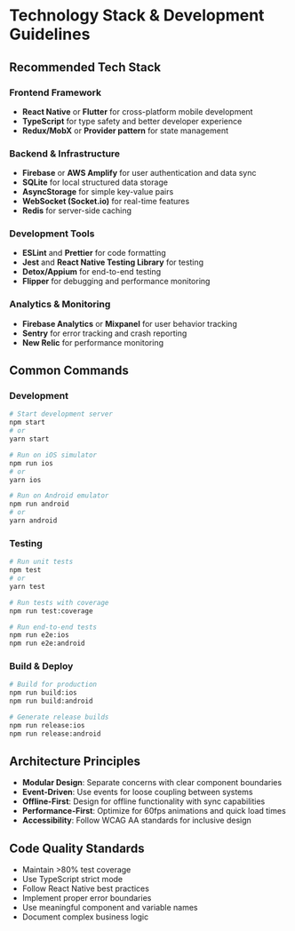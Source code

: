 # Technology Stack & Development Guidelines

## Recommended Tech Stack

### Frontend Framework
- **React Native** or **Flutter** for cross-platform mobile development
- **TypeScript** for type safety and better developer experience
- **Redux/MobX** or **Provider pattern** for state management

### Backend & Infrastructure
- **Firebase** or **AWS Amplify** for user authentication and data sync
- **SQLite** for local structured data storage
- **AsyncStorage** for simple key-value pairs
- **WebSocket (Socket.io)** for real-time features
- **Redis** for server-side caching

### Development Tools
- **ESLint** and **Prettier** for code formatting
- **Jest** and **React Native Testing Library** for testing
- **Detox/Appium** for end-to-end testing
- **Flipper** for debugging and performance monitoring

### Analytics & Monitoring
- **Firebase Analytics** or **Mixpanel** for user behavior tracking
- **Sentry** for error tracking and crash reporting
- **New Relic** for performance monitoring

## Common Commands

### Development
```bash
# Start development server
npm start
# or
yarn start

# Run on iOS simulator
npm run ios
# or
yarn ios

# Run on Android emulator
npm run android
# or
yarn android
```

### Testing
```bash
# Run unit tests
npm test
# or
yarn test

# Run tests with coverage
npm run test:coverage

# Run end-to-end tests
npm run e2e:ios
npm run e2e:android
```

### Build & Deploy
```bash
# Build for production
npm run build:ios
npm run build:android

# Generate release builds
npm run release:ios
npm run release:android
```

## Architecture Principles

- **Modular Design**: Separate concerns with clear component boundaries
- **Event-Driven**: Use events for loose coupling between systems
- **Offline-First**: Design for offline functionality with sync capabilities
- **Performance-First**: Optimize for 60fps animations and quick load times
- **Accessibility**: Follow WCAG AA standards for inclusive design

## Code Quality Standards

- Maintain >80% test coverage
- Use TypeScript strict mode
- Follow React Native best practices
- Implement proper error boundaries
- Use meaningful component and variable names
- Document complex business logic